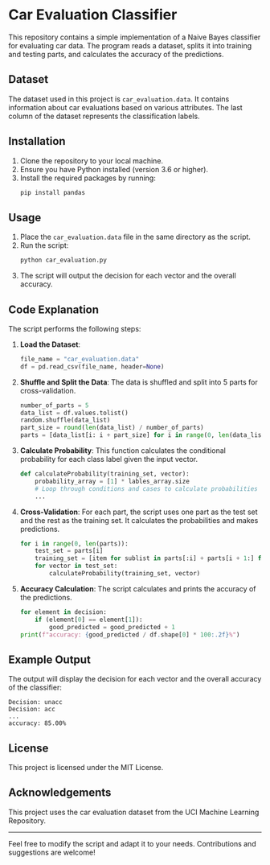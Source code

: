 # Car Evaluation Classifier

This repository contains a simple implementation of a Naive Bayes classifier for evaluating car data. The program reads a dataset, splits it into training and testing parts, and calculates the accuracy of the predictions.

## Dataset

The dataset used in this project is `car_evaluation.data`. It contains information about car evaluations based on various attributes. The last column of the dataset represents the classification labels.

## Installation

1. Clone the repository to your local machine.
2. Ensure you have Python installed (version 3.6 or higher).
3. Install the required packages by running:
   ```bash
   pip install pandas
   ```

## Usage

1. Place the `car_evaluation.data` file in the same directory as the script.
2. Run the script:
   ```bash
   python car_evaluation.py
   ```
3. The script will output the decision for each vector and the overall accuracy.

## Code Explanation

The script performs the following steps:

1. **Load the Dataset**:
   ```python
   file_name = "car_evaluation.data"
   df = pd.read_csv(file_name, header=None)
   ```

2. **Shuffle and Split the Data**:
   The data is shuffled and split into 5 parts for cross-validation.
   ```python
   number_of_parts = 5
   data_list = df.values.tolist()
   random.shuffle(data_list)
   part_size = round(len(data_list) / number_of_parts)
   parts = [data_list[i: i + part_size] for i in range(0, len(data_list), part_size)]
   ```

3. **Calculate Probability**:
   This function calculates the conditional probability for each class label given the input vector.
   ```python
   def calculateProbability(training_set, vector):
       probability_array = [1] * lables_array.size
       # Loop through conditions and cases to calculate probabilities
       ...
   ```

4. **Cross-Validation**:
   For each part, the script uses one part as the test set and the rest as the training set. It calculates the probabilities and makes predictions.
   ```python
   for i in range(0, len(parts)):
       test_set = parts[i]
       training_set = [item for sublist in parts[:i] + parts[i + 1:] for item in sublist]
       for vector in test_set:
           calculateProbability(training_set, vector)
   ```

5. **Accuracy Calculation**:
   The script calculates and prints the accuracy of the predictions.
   ```python
   for element in decision:
       if (element[0] == element[1]):
           good_predicted = good_predicted + 1
   print(f"accuracy: {good_predicted / df.shape[0] * 100:.2f}%")
   ```

## Example Output

The output will display the decision for each vector and the overall accuracy of the classifier:
```
Decision: unacc
Decision: acc
...
accuracy: 85.00%
```

## License

This project is licensed under the MIT License.

## Acknowledgements

This project uses the car evaluation dataset from the UCI Machine Learning Repository.

---

Feel free to modify the script and adapt it to your needs. Contributions and suggestions are welcome!
